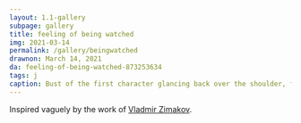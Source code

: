 ```yaml
---
layout: 1.1-gallery
subpage: gallery
title: feeling of being watched
img: 2021-03-14
permalink: /gallery/beingwatched
drawnon: March 14, 2021
da: feeling-of-being-watched-873253634
tags: j
caption: Bust of the first character glancing back over the shoulder, framed in dark, linear static.
---
```

Inspired vaguely by the work of <a href="https://www.vladimirzimakov.com/" class="ext">Vladmir Zimakov</a>.